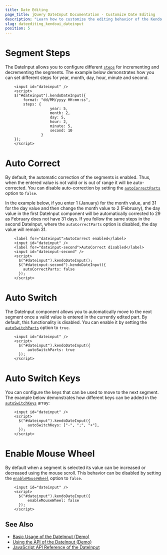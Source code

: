 ```yaml
---
title: Date Editing
page_title: jQuery DateInput Documentation - Customize Date Editing
description: "Learn how to customize the editing behavior of the Kendo UI for jQuery DateInput component."
slug: dateediting_kendoui_dateinput
position: 5
---
```


# Segment Steps

The DateInput allows you to configure different [`steps`](/api/javascript/ui/dateinput/configuration/steps) for incrementing and decrementing the segments. 
The example below demonstrates how you can set different steps for year, month, day, hour, minute and second.

```dojo
    <input id="dateinput" />
    <script>
    $("#dateinput").kendoDateInput({
        format: "dd/MM/yyyy HH:mm:ss",
        steps: {
					year: 5,
					month: 2,
					day: 5,
					hour: 2,
					minute: 5,
					second: 10
				}
    });
    </script>
```

# Auto Correct
By default, the automatic correction of the segments is enabled. Thus, when the entered value is not valid or is out of range it will be auto-corrected. You can disable auto-correction by setting the [`autoCorrectParts`](/api/javascript/ui/dateinput/configuration/autocorrectparts) option to `false`.

In the example below, if you enter 1 (January) for the month value, and 31 for the day value and then change the month value to 2 (February), the day value in the first DateInput component will be automatically corrected to 29 as February does not have 31 days. If you follow the same steps in the second DateInput, where the `autoCorrectParts` option is disabled, the day value will remain 31.

```
    <label for="dateinput">AutoCorrect enabled</label>
    <input id="dateinput" />
    <label for="dateinput-second">AutoCorrect disabled</label>
    <input id="dateinput-second" />
    <script>
      $("#dateinput").kendoDateInput();
      $("#dateinput-second").kendoDateInput({
        autoCorrectParts: false
      });
    </script>
```

# Auto Switch

The DateInput component allows you to automatically move to the next segment once a valid value is entered in the currently edited part. By default, this functionality is disabled. You can enable it by setting the [`autoSwitchParts`](/api/javascript/ui/dateinput/configuration/autoswitchparts) option to `true`.

```
    <input id="dateinput" />
    <script>
      $("#dateinput").kendoDateInput({
          autoSwitchParts: true
      });
    </script>
```

# Auto Switch Keys

You can configure the keys that can be used to move to the next segment. The example below demonstrates how different keys can be added in the [`autoSwitchKeys`](/api/javascript/ui/dateinput/configuration/autoswitchkeys) array:

```
    <input id="dateinput" />
    <script>
      $("#dateinput").kendoDateInput({
          autoSwitchKeys: ["-", ";", "+"],
      });
    </script>
```

# Enable Mouse Wheel
By default when a segment is selected its value can be increased or decreased using the mouse scroll. This behavior can be disabled by setting the [`enableMouseWheel`](/api/javascript/ui/dateinput/configuration/enablemousewheel) option to `false`.

```
    <input id="dateinput" />
    <script>
      $("#dateinput").kendoDateInput({
          enableMouseWheel: false
      });
    </script>
```


## See Also

* [Basic Usage of the DateInput (Demo)](https://demos.telerik.com/kendo-ui/dateinput/index)
* [Using the API of the DateInput (Demo)](https://demos.telerik.com/kendo-ui/dateinput/api)
* [JavaScript API Reference of the DateInput](/api/javascript/ui/dateinput)
